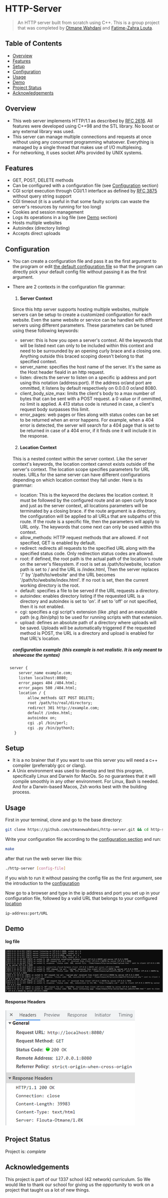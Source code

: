 # HTTP-Server
> An HTTP server built from scratch using C++. This is a group project that was completed by [Otmane Wahdani](https://github.com/otmanewahdani) and [Fatime-Zahra Louta](https://github.com/flouta).

## Table of Contents
* [Overview](#overview)
* [Features](#features)
* [Setup](#setup)
* [Configuration](#configuration)
* [Usage](#usage)
* [Demo](#demo)
* [Project Status](#project-status)
* [Acknowledgements](#acknowledgements)

## Overview
- This web server implements HTTP/1.1 as described by [RFC 2616](https://www.rfc-editor.org/rfc/rfc2616). All features were developed using C++98 and the STL library. No boost or any external library was used.
- This server can manage multiple connections and requests at once without using any concurrent programming whatoever. Everything is managed by a single thread that makes use of I/O multiplexing.
- For networking, it uses socket APIs provided by UNIX systems.

## Features
- GET, POST, DELETE methods
- Can be configured with a configuration file (see [Configuration](#configuration) section)
- CGI script execution through CGI/1.1 interface as defined by [RFC 3875](https://datatracker.ietf.org/doc/html/rfc3875) without query string support
- CGI timeout (it is a useful in that some faulty scripts can waste the server's resources by running for too long)
- Cookies and session management
- Logs its operations in a log file (see [Demo](#demo) section)
- Hosts multiple websites
- Autoindex (directory listing)
- Accepts direct uploads

## Configuration
- You can create a configuration file and pass it as the first argument to the program or edit [the default configuration file](config_files/default_config) so that the program can directly pick your default config file without passing it as the first argument.
- There are 2 contexts in the configuration file grammar:
  1. #### Server Context
  Since this http server supports hosting multiple websites, multiple servers can be setup to create a customized configuration for each website. Even the same website or service can be handled with different servers using different parameters. These parameters can be tuned using these following keywords:
  
    - server: this is how you open a server's context. All the keywords that will be listed next can only to be included within this context and need to be surrounded by an opening curly brace and a closing one. Anything outside this braced scoping doesn't belong to that specified context.
    - server_name: specifies the host name of the server. It's the same as the Host header fieald in an http request.
    - listen: directs the server to listen on a specific ip address and port using this notation (address:port). If the address or/and port are ommitted, it listens by default respectively on 0.0.0.0 or/and 8080.
    - client_body_size_max: limits the client's body to a max number of bytes that can be sent with a POST request. a 0 value or if ommitted, no limit is applied. A 413 status code is retuned in case, a client's request body surpasses this limit.
    - error_pages: web pages or files along with status codes can be set to be returned when an error happens. For example, when a 404 error is detected, the server will search for a 404 page that is set to be returned in case of a 404 error, if it finds one it will include it in the response.
   
  2. #### Location Context
  This is a nested context within the server context. Like the server context's keywords, the location context cannot exists outside of the server's context. The location scope specifies parameters for URL routes. URLs for the same server can have different configurations depending on which location context they fall under. Here is its grammar:
  
  - location: This is the keyword the declares the location context. It must be followed by the configured route and an open curly brace and just as the server context, all locations parameters will be terminated by a closing brace. if the route argument is a directory, the configuration will be applied to all URLs that are subpaths of this route. If the route is a specific file, then the parameters will apply to URL only. The keywords that come next can only be used within this context.
  - allow_methods: HTTP request methods that are allowed. if not specified, GET is enabled by default.
  - redirect: redirects all requests to the specified URL along with the specified status code. Only redirection status codes are allowed.
  - root: if defined, the root path is the actual path of the location's route on the server's filesystem. if root is set as /path/to/website, location path is set to / and the URL is /index.html, Then the server replaces '/' by '/path/to/website' and the URL becomes '/path/to/website/index.html'. If no root is set, then the current working directory is the root.
  - default: specifies a file to be served if the URL requests a directory.
  - autoindex: enables directory listing if the requested URL is a directory and autoindex is set to 'on'. if set to 'off' or not specified, then it is not enabled.
  - cgi: specifies a cgi script's extension (like .php) and an executable path (e.g /bin/php) to be used for running scripts with that extension.
  - upload: defines an absolute path of a directory where uploads will be saved. Uploads will be automatically triggered if the requested method is POST, the URL is a directory and upload is enabled for that URL's location.
 
  ##### configuration example (this example is not realistic. It is only meant to showcase the syntax)
```
  server {   
      server_name example.com;
      listen localhost:8080;
      error_pages 404 /404.html;
      error_pages 500 /404.html;    
      location / {
          allow_methods GET POST DELETE;
          root /path/to/real/directory;
          redirect 301 http://example.com;
          default /index.html;
          autoindex on;
          cgi .pl /bin/perl;
          cgi .py /bin/python3;      
    }    
```

## Setup
- It is a no brainer that if you want to use this server you will need a c++ compiler (preferrably gcc or clang).
- A Unix environment was used to develop and test this program, specifically Linux and Darwin for MacOs. So no guarantees that it will compile smoothly in any other environment. For Linux, Bash is needed. And for a Darwin-based Macos, Zsh works best with the building process.

## Usage
First in your terminal, clone and go to the base directory:
```bash
git clone https://github.com/otmanewahdani/http-server.git && cd http-server
```
Write your configuration file according to the [configuration section](#configuration) and run:
```bash
make
```
after that run the web server like this:
```bash
./http-server [config-file]
```
if you wish to run it without passing the config file as the first argument, see the introduction to the [configuration](#configuration)

Now go to a browser and type in the ip address and port you set up in your configuration file, followed by a valid URL that belongs to your configured [location](#location-context)
 
 ```
 ip-address:port/URL
 ```
 
## Demo
  
  #### log file
  <img src="demo_files/log-demo.png" alt="log file demo">
  
  #### Response Headers
  <img src="demo_files/response-headers-demo.png" alt="response headers demp">

## Project Status
Project is: _complete_


## Acknowledgements
This project is part of our 1337 school (42 network) curriculum. So We would like to thank our school for giving us the opportunity to work on a project that taught us a lot of new things.
